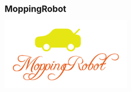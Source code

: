 # MoppingRobot
![image1](https://raw.githubusercontent.com/tongpozhang/MoppingRobot/master/image/logo1.PNG)
